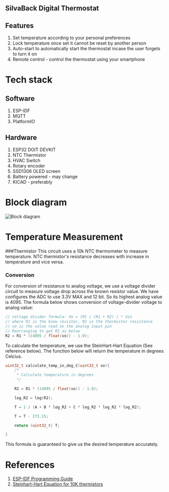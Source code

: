 SilvaBack Digital Thermostat
---
## Features
1. Set temperature according to your personal preferences
2. Lock temperature once set it cannot be reset by another person
3. Auto-start to automatically start the thermostat incase the user forgets to turn it on
4. Remote control - control the thermostat using your smartphone

# Tech stack
## Software
1. ESP-IDF
2. MQTT
3. PlatformIO

## Hardware
1. ESP32 DOIT DEVKIT
2. NTC Thermistor
3. HVAC Switch
4. Rotary encoder
5. SSD1306 OLED screen
6. Battery powered - may change
7. KICAD - preferably

# Block diagram
![Block diagram](HomemadeThermostat.jpg)

# Temperature Measurement
###Thermistor
This circuit uses a 10k NTC thermometer to measure temperature. NTC thermistor's resistance
decreases with increase in temperature and vice versa. 

### Conversion
For conversion of resistance to analog voltage, we use a voltage divider circuit to measure voltage drop
across the known resistor value. We have configures the ADC to use 3.3V MAX and 12 bit. So its 
highest analog value is 4095. The formula below shows conversion of voltage-divider voltage to 
analog value:

```c
// voltage divider formula: Vo = (R1 / (R1 + R2) ) * Vin 
// where R1 is the know resistor, R2 is the thermistor resistance
// vo is the value read on the analog input pin
// Rearranging to get R2 as below
R2 = R1 * ((4095 / float(vo)) - 1.0);
```

To calculate the temperature, we use the SteinHart-Hart Equation (See reference below).
The function below will return the temperature in degrees Celcius.

```c
uint32_t calculate_temp_in_deg_C(uint32_t vo){
    /*
     * Calculate temperature in degrees
     */

    R2 = R1 * ((4095 / float(vo)) - 1.0); 

    log_R2 = log(R2);

    T = 1 / (A + B * log_R2 + C * log_R2 * log_R2 * log_R2);

    T = T - 273.15;

    return (uint32_t) T;

}
```

This formula is guaranteed to give us the desired temperature accurately.


# References
1. [ESP-IDF Programming Guide](https://docs.espressif.com/projects/esp-idf/en/v4.2/esp32/index.html)
2. [Steinhart-Hart Equation for 10K thermistors](https://www.skyeinstruments.com/wp-content/uploads/Steinhart-Hart-Eqn-for-10k-Thermistors.pdf)